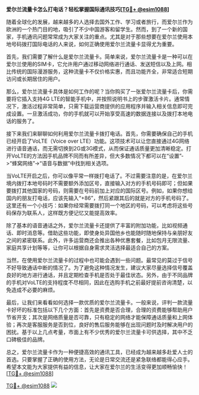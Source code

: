 **爱尔兰流量卡怎么打电话？轻松掌握国际通讯技巧[[TG💪+ @esim1088](https://t.me/s/esim1088)]**

随着全球化的发展，越来越多的人选择去国外工作、学习或者旅行，而爱尔兰作为欧洲的一个热门目的地，吸引了不少中国游客和留学生。然而，到了一个新的国家，手机通讯问题常常成为大家关注的重点。尤其是对于那些想要在爱尔兰使用本地号码拨打国际电话的人来说，如何正确使用爱尔兰流量卡显得尤为重要。

首先，我们需要了解什么是爱尔兰流量卡。简单来说，爱尔兰流量卡是一种可以在爱尔兰使用的SIM卡，它允许用户通过移动网络进行通话、发送短信以及上网。相比传统的国际漫游服务，这种流量卡不仅价格实惠，而且功能齐全，非常适合短期访问或长期居住的用户。

那么，爱尔兰流量卡具体是如何工作的呢？当你购买了一张爱尔兰流量卡后，你需要将它插入支持4G LTE的智能手机中，并按照说明书上的步骤激活卡片。通常情况下，激活过程非常简单，只需下载运营商提供的应用程序并输入相关信息即可完成设置。一旦激活成功，你的手机就可以开始享受高速的数据连接以及拨打本地电话的服务了。

接下来我们来聊聊如何利用爱尔兰流量卡拨打电话。首先，你需要确保自己的手机已经开启了VoLTE（Voice over LTE）功能。这项技术可以让您直接通过4G网络进行语音通话，而无需切换到2G或3G模式，从而保证通话质量更加清晰稳定。打开VoLTE的方法因手机品牌不同而有所差异，但大多数情况下都可以在“设置”->“蜂窝网络”->“语音与数据”中找到相关选项。

当VoLTE开启之后，你可以像平常一样拨打电话了。不过需要注意的是，在爱尔兰境内拨打本地号码时不需要额外添加区号，直接输入对方的手机号码即可；但如果要拨打其他国家的号码，则需要在号码前加上对应的国际区号。例如，如果你想给国内的朋友打电话，应该先输入“+86”，然后紧跟其后的就是对方的手机号码了。这里还有一个小技巧：如果你经常需要拨打同一个地区的号码，可以考虑将这些号码保存为联系人，这样既方便记忆又能提高效率。

除了基本的语音通话之外，爱尔兰流量卡还提供了丰富的附加功能，比如视频通话、即时消息等。借助这些功能，即使身处异国他乡也能随时随地保持与亲朋好友之间的紧密联系。此外，许多运营商还会推出各种优惠套餐，比如包月无限流量、家庭共享计划等等，让你可以根据自身需求灵活选择最适合自己的方案。

当然，在使用爱尔兰流量卡的过程中也可能会遇到一些问题。最常见的莫过于信号不好导致通话中断的情况了。为了避免这种情况发生，建议大家尽量选择信号覆盖良好的地方进行通话，并且定期检查手机是否处于最佳状态。另外，由于不同品牌的手机对VoLTE的支持程度不尽相同，因此在选购手机之前最好提前咨询清楚，以免造成不必要的麻烦。

最后，让我们来看看如何选择一款优质的爱尔兰流量卡。一般来说，评判一款流量卡好坏的标准包括以下几个方面：首先是资费是否合理，合理的资费能够帮助用户节省开支；其次是网络质量是否可靠，只有稳定的网络才能保障通话质量和上网体验；再次是客服服务是否到位，良好的售后服务能够在出现问题时及时解决用户的困扰。基于以上几点考量，市面上有不少优秀的爱尔兰流量卡可供选择，其中不乏口碑极佳的品牌。

总之，爱尔兰流量卡作为一种便捷高效的通讯工具，已经成为越来越多赴爱人士的首选。只要掌握了正确的使用方法，无论是日常交流还是紧急联络都能得心应手。希望本文能为大家提供有益的信息，让大家在爱尔兰的生活变得更加顺畅愉快！[[TG💪+ @esim1088](https://t.me/s/esim1088)]

[TG💪+ @esim1088](https://t.me/s/esim1088) ![](https://i.postimg.cc/4NQfJmqS/Snipaste-2025-05-13-00-14-12.png)